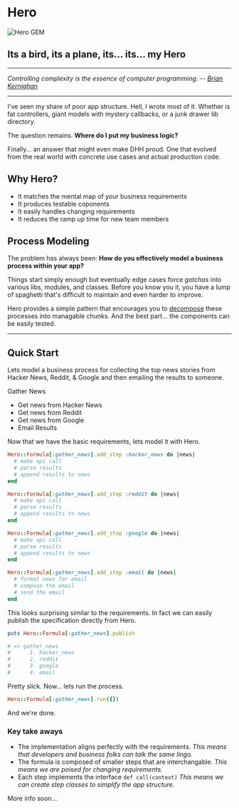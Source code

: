 # Hero

![Hero GEM](http://hopsoft.github.com/hero/images/hero.jpg) 

## Its a bird, its a plane, its... its... my Hero

---

*Controlling complexity is the essence of computer programming. -- [Brian Kernighan](http://en.wikipedia.org/wiki/Brian_Kernighan)*

---

I've seen my share of poor app structure. 
Hell, I wrote most of it.
Whether is fat controllers, giant models with mystery callbacks, or a junk drawer lib directory.

The question remains. **Where do I put my business logic?**

Finally... an answer that might even make DHH proud. 
One that evolved from the real world with concrete use cases and actual production code.

## Why Hero?

* It matches the mental map of your business requirements
* It produces testable coponents
* It easily handles changing requirements 
* It reduces the ramp up time for new team members

## Process Modeling

The problem has always been: **How do you effectively model a business process within your app?**

Things start simply enough but eventually edge cases force *gotchas* into
various libs, modules, and classes. Before you know you it,
you have a lump of spaghetti that's difficult to maintain and even harder to improve.

Hero provides a simple pattern that encourages you to 
<a href="http://en.wikipedia.org/wiki/Decomposition_(computer_science)">decompose</a>
these processes into managable chunks. And the best part... the components can be easily tested.

---

## Quick Start

Lets model a business process for collecting the top news stories from Hacker News, Reddit, & Google and then emailing the results to someone.

Gather News

- Get news from Hacker News
- Get news from Reddit
- Get news from Google
- Email Results

Now that we have the basic requirements, lets model it with Hero.

```ruby
Hero::Formula[:gather_news].add_step :hacker_news do |news|
  # make api call
  # parse results
  # append results to news
end

Hero::Formula[:gather_news].add_step :reddit do |news|
  # make api call
  # parse results
  # append results to news
end

Hero::Formula[:gather_news].add_step :google do |news|
  # make api call
  # parse results
  # append results to news
end

Hero::Formula[:gather_news].add_step :email do |news|
  # format news for email
  # compose the email
  # send the email
end
```

This looks surprising similar to the requirements. 
In fact we can easily publish the specification directly from Hero.

```ruby
puts Hero::Formula[:gather_news].publish

# => gather_news
#      1. hacker_news
#      2. reddit
#      3. google
#      4. email
```

Pretty slick.
Now... lets run the process.

```ruby
Hero::Formula[:gather_news].run({})
```

And we're done.

### Key take aways

- The implementation aligns perfectly with the requirements.
  *This means that developers and business folks can talk the same lingo.*
- The formula is composed of smaller steps that are interchangable.
  *This means we are poised for changing requirements.*
- Each step implements the interface `def call(context)` 
  *This means we can create step classes to simplify the app structure.*

More info soon...
